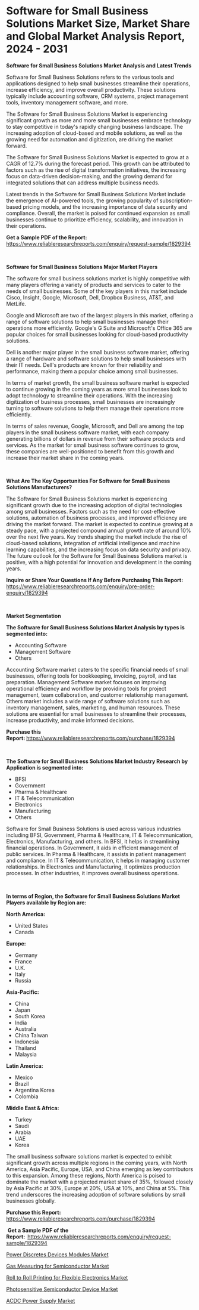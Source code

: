 <p><h1>Software for Small Business Solutions Market Size, Market Share and Global Market Analysis Report, 2024 - 2031</h1></p><p><strong>Software for Small Business Solutions Market Analysis and Latest Trends</strong></p>
<p><p>Software for Small Business Solutions refers to the various tools and applications designed to help small businesses streamline their operations, increase efficiency, and improve overall productivity. These solutions typically include accounting software, CRM systems, project management tools, inventory management software, and more.</p><p>The Software for Small Business Solutions Market is experiencing significant growth as more and more small businesses embrace technology to stay competitive in today's rapidly changing business landscape. The increasing adoption of cloud-based and mobile solutions, as well as the growing need for automation and digitization, are driving the market forward.</p><p>The Software for Small Business Solutions Market is expected to grow at a CAGR of 12.7% during the forecast period. This growth can be attributed to factors such as the rise of digital transformation initiatives, the increasing focus on data-driven decision-making, and the growing demand for integrated solutions that can address multiple business needs.</p><p>Latest trends in the Software for Small Business Solutions Market include the emergence of AI-powered tools, the growing popularity of subscription-based pricing models, and the increasing importance of data security and compliance. Overall, the market is poised for continued expansion as small businesses continue to prioritize efficiency, scalability, and innovation in their operations.</p></p>
<p><strong>Get a Sample PDF of the Report:&nbsp;</strong> <a href="https://www.reliableresearchreports.com/enquiry/request-sample/1829394">https://www.reliableresearchreports.com/enquiry/request-sample/1829394</a></p>
<p>&nbsp;</p>
<p><strong>Software for Small Business Solutions Major Market Players</strong></p>
<p><p>The software for small business solutions market is highly competitive with many players offering a variety of products and services to cater to the needs of small businesses. Some of the key players in this market include Cisco, Insight, Google, Microsoft, Dell, Dropbox Business, AT&T, and MetLife.</p><p>Google and Microsoft are two of the largest players in this market, offering a range of software solutions to help small businesses manage their operations more efficiently. Google's G Suite and Microsoft's Office 365 are popular choices for small businesses looking for cloud-based productivity solutions.</p><p>Dell is another major player in the small business software market, offering a range of hardware and software solutions to help small businesses with their IT needs. Dell's products are known for their reliability and performance, making them a popular choice among small businesses.</p><p>In terms of market growth, the small business software market is expected to continue growing in the coming years as more small businesses look to adopt technology to streamline their operations. With the increasing digitization of business processes, small businesses are increasingly turning to software solutions to help them manage their operations more efficiently.</p><p>In terms of sales revenue, Google, Microsoft, and Dell are among the top players in the small business software market, with each company generating billions of dollars in revenue from their software products and services. As the market for small business software continues to grow, these companies are well-positioned to benefit from this growth and increase their market share in the coming years.</p></p>
<p>&nbsp;</p>
<p><strong>What Are The Key Opportunities For Software for Small Business Solutions Manufacturers?</strong></p>
<p><p>The Software for Small Business Solutions market is experiencing significant growth due to the increasing adoption of digital technologies among small businesses. Factors such as the need for cost-effective solutions, automation of business processes, and improved efficiency are driving the market forward. The market is expected to continue growing at a steady pace, with a projected compound annual growth rate of around 10% over the next five years. Key trends shaping the market include the rise of cloud-based solutions, integration of artificial intelligence and machine learning capabilities, and the increasing focus on data security and privacy. The future outlook for the Software for Small Business Solutions market is positive, with a high potential for innovation and development in the coming years.</p></p>
<p><strong>Inquire or Share Your Questions If Any Before Purchasing This Report:</strong> <a href="https://www.reliableresearchreports.com/enquiry/pre-order-enquiry/1829394">https://www.reliableresearchreports.com/enquiry/pre-order-enquiry/1829394</a></p>
<p>&nbsp;</p>
<p><strong>Market Segmentation</strong></p>
<p><strong>The Software for Small Business Solutions Market Analysis by types is segmented into:</strong></p>
<p><ul><li>Accounting Software</li><li>Management Software</li><li>Others</li></ul></p>
<p><p>Accounting Software market caters to the specific financial needs of small businesses, offering tools for bookkeeping, invoicing, payroll, and tax preparation. Management Software market focuses on improving operational efficiency and workflow by providing tools for project management, team collaboration, and customer relationship management. Others market includes a wide range of software solutions such as inventory management, sales, marketing, and human resources. These solutions are essential for small businesses to streamline their processes, increase productivity, and make informed decisions.</p></p>
<p><strong>Purchase this Report:&nbsp;</strong><a href="https://www.reliableresearchreports.com/purchase/1829394">https://www.reliableresearchreports.com/purchase/1829394</a></p>
<p>&nbsp;</p>
<p><strong>The Software for Small Business Solutions Market Industry Research by Application is segmented into:</strong></p>
<p><ul><li>BFSI</li><li>Government</li><li>Pharma & Healthcare</li><li>IT & Telecommunication</li><li>Electronics</li><li>Manufacturing</li><li>Others</li></ul></p>
<p><p>Software for Small Business Solutions is used across various industries including BFSI, Government, Pharma & Healthcare, IT & Telecommunication, Electronics, Manufacturing, and others. In BFSI, it helps in streamlining financial operations. In Government, it aids in efficient management of public services. In Pharma & Healthcare, it assists in patient management and compliance. In IT & Telecommunication, it helps in managing customer relationships. In Electronics and Manufacturing, it optimizes production processes. In other industries, it improves overall business operations.</p></p>
<p>&nbsp;</p>
<p><strong>In terms of Region, the Software for Small Business Solutions Market Players available by Region are:</strong></p>
<p>
    <p> <strong> North America: </strong>
        <ul>
            <li>United States</li>
            <li>Canada</li>
        </ul>
        </p> 
    <p> <strong> Europe: </strong>
        <ul>
            <li>Germany</li>
            <li>France</li>
            <li>U.K.</li>
            <li>Italy</li>
            <li>Russia</li>
        </ul>
        </p> 
    <p> <strong> Asia-Pacific: </strong>
        <ul>
            <li>China</li>
            <li>Japan</li>
            <li>South Korea</li>
            <li>India</li>
            <li>Australia</li>
            <li>China Taiwan</li>
            <li>Indonesia</li>
            <li>Thailand</li>
            <li>Malaysia</li>
        </ul>
        </p> 
    <p> <strong> Latin America: </strong>
        <ul>
            <li>Mexico</li>
            <li>Brazil</li>
            <li>Argentina Korea</li>
            <li>Colombia</li>
        </ul>
        </p> 
    <p> <strong> Middle East & Africa: </strong>
        <ul>
            <li>Turkey</li>
            <li>Saudi</li>
            <li>Arabia</li>
            <li>UAE</li>
            <li>Korea</li>
        </ul>
    </p>
    </p>
<p><p>The small business software solutions market is expected to exhibit significant growth across multiple regions in the coming years, with North America, Asia Pacific, Europe, USA, and China emerging as key contributors to this expansion. Among these regions, North America is poised to dominate the market with a projected market share of 35%, followed closely by Asia Pacific at 30%, Europe at 20%, USA at 10%, and China at 5%. This trend underscores the increasing adoption of software solutions by small businesses globally.</p></p>
<p><strong>Purchase this Report: </strong><a href="https://www.reliableresearchreports.com/purchase/1829394">https://www.reliableresearchreports.com/purchase/1829394</a></p>
<p>&nbsp;<strong>Get a Sample PDF of the Report:&nbsp;&nbsp;</strong><a href="https://www.reliableresearchreports.com/enquiry/request-sample/1829394">https://www.reliableresearchreports.com/enquiry/request-sample/1829394</a></p>
<p><strong></strong></p>
<p><p><a href="https://medium.com/@marcellakin2023/power-discretes-devices-modules-market-the-key-to-successful-business-strategy-forecast-till-2031-16b01bbe8952">Power Discretes Devices Modules Market</a></p><p><a href="https://medium.com/@magaliortiz1955/gas-measuring-for-semiconductor-nbsp-market-focuses-on-market-share-size-and-projected-forecast-bc9a8fe350e4">Gas Measuring for Semiconductor Market</a></p><p><a href="https://medium.com/@magaliortiz1955/roll-to-roll-printing-for-flexible-electronics-market-outlook-industry-overview-and-forecast-2024-9a5692511428">Roll to Roll Printing for Flexible Electronics Market</a></p><p><a href="https://medium.com/@marcellakin2023/photosensitive-semiconductor-device-market-insight-market-trends-growth-forecasted-from-2024-to-6450bfe4ff18">Photosensitive Semiconductor Device Market</a></p><p><a href="https://medium.com/@marcellakin2023/acdc-power-supply-nbsp-market-focuses-on-market-share-size-and-projected-forecast-till-2031-3ae36a2677fe">ACDC Power Supply Market</a></p></p>